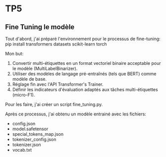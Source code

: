 # TP5
## Fine Tuning le modèle
Tout d'abord, j'ai préparé l'environnement pour le processus de fine-tuning:
pip install transformers datasets scikit-learn torch

Mon but:
1. Convertir multi-étiquettes en un format vectoriel binaire acceptable pour le modèle (MultiLabelBinarizer).
2. Utiliser des modèles de langage pré-entraînés (tels que BERT) comme modèle de base.
3. Réglage fin avec l'API Transformer's Trainer.
4. Définir les indicateurs d'évaluation adaptés aux tâches multi-étiquettes (micro-F1).

Pour les faire, j'ai créer un script fine_tuning.py.

Après ce processus, j'ai obtenu un modèle entrainé avec les fichiers:
- config.json
- model.safetensor
- special_tokens_map.json
- tokenizer_config.json
- tokenizer.json
- vocab.txt
